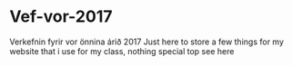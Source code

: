 # Vef-vor-2017
Verkefnin fyrir vor önnina árið 2017
Just here to store a few things for my website that i use for my class, nothing special top see here
